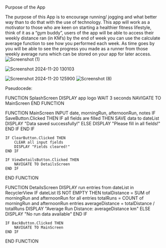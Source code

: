 Purpose of the App

The purpose of this App is to encourage running/ jogging and what better way than to do that with the use of technology. This app will work as a motivator to those who are keen on starting a healthier fitness lifestyle, think of it as a “gym buddy”, users of the app will be able to access their weekly distance ran (in KM’s) by the end of week you can use the calculate average function to see how you performed each week. As time goes by you will be able to see the progress you made as a runner from those weekly average runs which can be stored on your app for later access. 
![Screenshot (1)](https://github.com/user-attachments/assets/ec6a2f86-ee9a-488a-9667-b9ea67fe664f)

![Screenshot 2024-11-20 130103](https://github.com/user-attachments/assets/f39964b3-994c-4d99-abb6-bbba98a852cb)

![Screenshot 2024-11-20 125900](https://github.com/user-attachments/assets/88dfd540-e306-40b6-afa9-bcc0b76164d2)
![Screenshot (8)](https://github.com/user-attachments/assets/c280f34e-f0ac-41c5-8ff4-549e1326f172)


Pseudocede:

FUNCTION SplashScreen
    DISPLAY app logo
    WAIT 3 seconds
    NAVIGATE TO MainScreen
END FUNCTION

FUNCTION MainScreen
    INPUT date, morningRun, afternoonRun, notes
    IF SaveButton.Clicked THEN
        IF all fields are filled THEN
            SAVE data to dateList
            DISPLAY "Data saved successfully!"
        ELSE
            DISPLAY "Please fill in all fields!"
        END IF
    END IF

    IF ClearButton.Clicked THEN
        CLEAR all input fields
        DISPLAY "Fields cleared!"
    END IF

    IF ViewDetailsButton.Clicked THEN
        NAVIGATE TO DetailsScreen
    END IF
END FUNCTION

FUNCTION DetailsScreen
    DISPLAY run entries from dateList in RecyclerView
    IF dateList IS NOT EMPTY THEN
        totalDistance = SUM of morningRun and afternoonRun for all entries
        totalRuns = COUNT of morningRun and afternoonRun entries
        averageDistance = totalDistance / totalRuns
        DISPLAY "Average Run Distance: averageDistance km"
    ELSE
        DISPLAY "No run data available"
    END IF

    IF BackButton.Clicked THEN
        NAVIGATE TO MainScreen
    END IF
END FUNCTION



